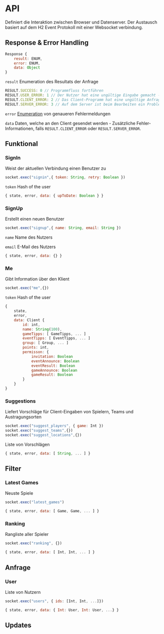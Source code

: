 # API

Definiert die Interaktion zwischen Browser und Datenserver.
Der Austausch basiert auf dem H2 Event Protokoll mit einer Websocket verbindung.

## Response & Error Handling

```js
Response { 
    result: ENUM, 
    error: ENUM, 
    data: Object 
}
```

`result` Enumeration des Resultats der Anfrage

```js
RESULT.SUCCESS: 0 // Programmfluss fortführen
RESULT.USER_ERROR: 1 // Der Nutzer hat eine ungültige Eingabe gemacht - Programmfluss fortführen
RESULT.CLIENT_ERROR: 2 // Das Client-Programm hat eine ungültige Anfrage gesendet - Programmfluss beenden
RESULT.SERVER_ERROR: 3 // Auf dem Server ist beim Bearbeiten ein Problem aufgetreten - Programmfluss beenden
```

`error` [Enumeration](../www/js/lang.js) von genaueren Fehlermeldungen

`data` Daten, welche an den Client gesendet werden - Zusätzliche Fehler-Informationen, falls `RESULT.CLIENT_ERROR` oder `RESULT.SERVER_ERROR`.

## Funktional

### SignIn

Weist der aktuellen Verbindung einen Benutzer zu

```js
socket.exec("signin",{ token: String, retry: Boolean })
```

`token` Hash of the user

```js
{ state, error, data: { upToDate: Boolean } }
```

### SignUp

Erstellt einen neuen Benutzer

```js
socket.exec("signup",{ name: String, email: String })
```
`name` Name des Nutzers

`email` E-Mail des Nutzers

```js
{ state, error, data: {} }
```

### Me

Gibt Information über den Klient

```js
socket.exec("me",{})
```

`token` Hash of the user

```js
{ 
    state, 
    error, 
    data: Client { 
        id: int,
        name: String(100),
        gameTipps: [ GameTipps, ... ]
        eventTipps: [ EventTipps, ... ]
        group: [ Group, ... ]
        points: int,
        permisson: {
            invitation: Boolean
            eventAnnounce: Boolean
            eventResult: Boolean
            gameAnnounce: Boolean
            gameResult: Boolean
        }
    } 
}
```

### Suggestions

Liefert Vorschläge für Client-Eingaben von Spielern, Teams und Austragungsorten

```js
socket.exec("suggest_players", { game: Int })
socket.exec("suggest_teams",{})
socket.exec("suggest_locations",{})
```

Liste von Vorschlägen

```js
{ state, error, data: [ String, ... ] }
```

## Filter

### Latest Games

Neuste Spiele

```js
socket.exec("latest_games")
```

```js
{ state, error, data: [ Game, Game, ... ] }
```

### Ranking

Rangliste aller Spieler

```js
socket.exec("ranking", {})
```

```js
{ state, error, data: [ Int, Int, ... ] }
```

## Anfrage

### User

Liste von Nutzern

```js
socket.exec("users", { ids: [Int, Int, ...]})
```

```js
{ state, error, data: { Int: User, Int: User, ...} }
```

## Updates

